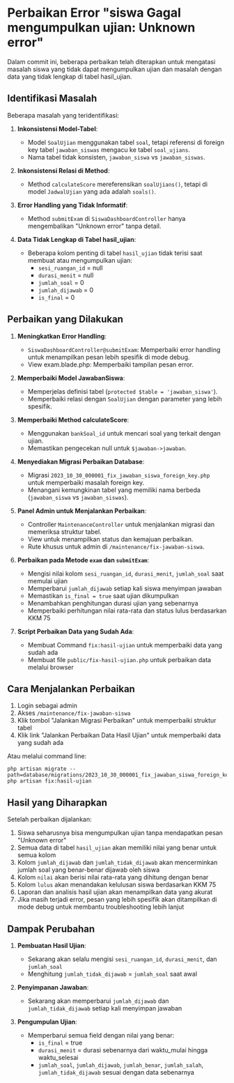 # Perbaikan Error "siswa Gagal mengumpulkan ujian: Unknown error"

Dalam commit ini, beberapa perbaikan telah diterapkan untuk mengatasi masalah siswa yang tidak dapat mengumpulkan ujian dan masalah dengan data yang tidak lengkap di tabel hasil_ujian.

## Identifikasi Masalah

Beberapa masalah yang teridentifikasi:

1. **Inkonsistensi Model-Tabel**:

    - Model `SoalUjian` menggunakan tabel `soal`, tetapi referensi di foreign key tabel `jawaban_siswas` mengacu ke tabel `soal_ujians`.
    - Nama tabel tidak konsisten, `jawaban_siswa` vs `jawaban_siswas`.

2. **Inkonsistensi Relasi di Method**:

    - Method `calculateScore` mereferensikan `soalUjians()`, tetapi di model `JadwalUjian` yang ada adalah `soals()`.

3. **Error Handling yang Tidak Informatif**:

    - Method `submitExam` di `SiswaDashboardController` hanya mengembalikan "Unknown error" tanpa detail.

4. **Data Tidak Lengkap di Tabel hasil_ujian**:
    - Beberapa kolom penting di tabel `hasil_ujian` tidak terisi saat membuat atau mengumpulkan ujian:
        - `sesi_ruangan_id` = null
        - `durasi_menit` = null
        - `jumlah_soal` = 0
        - `jumlah_dijawab` = 0
        - `is_final` = 0

## Perbaikan yang Dilakukan

1. **Meningkatkan Error Handling**:

    - `SiswaDashboardController@submitExam`: Memperbaiki error handling untuk menampilkan pesan lebih spesifik di mode debug.
    - View exam.blade.php: Memperbaiki tampilan pesan error.

2. **Memperbaiki Model JawabanSiswa**:

    - Memperjelas definisi tabel (`protected $table = 'jawaban_siswa'`).
    - Memperbaiki relasi dengan `SoalUjian` dengan parameter yang lebih spesifik.

3. **Memperbaiki Method calculateScore**:

    - Menggunakan `bankSoal_id` untuk mencari soal yang terkait dengan ujian.
    - Memastikan pengecekan null untuk `$jawaban->jawaban`.

4. **Menyediakan Migrasi Perbaikan Database**:

    - Migrasi `2023_10_30_000001_fix_jawaban_siswa_foreign_key.php` untuk memperbaiki masalah foreign key.
    - Menangani kemungkinan tabel yang memiliki nama berbeda (`jawaban_siswa` vs `jawaban_siswas`).

5. **Panel Admin untuk Menjalankan Perbaikan**:

    - Controller `MaintenanceController` untuk menjalankan migrasi dan memeriksa struktur tabel.
    - View untuk menampilkan status dan kemajuan perbaikan.
    - Rute khusus untuk admin di `/maintenance/fix-jawaban-siswa`.

6. **Perbaikan pada Metode `exam` dan `submitExam`**:

    - Mengisi nilai kolom `sesi_ruangan_id`, `durasi_menit`, `jumlah_soal` saat memulai ujian
    - Memperbarui `jumlah_dijawab` setiap kali siswa menyimpan jawaban
    - Memastikan `is_final = true` saat ujian dikumpulkan
    - Menambahkan penghitungan durasi ujian yang sebenarnya
    - Memperbaiki perhitungan nilai rata-rata dan status lulus berdasarkan KKM 75

7. **Script Perbaikan Data yang Sudah Ada**:
    - Membuat Command `fix:hasil-ujian` untuk memperbaiki data yang sudah ada
    - Membuat file `public/fix-hasil-ujian.php` untuk perbaikan data melalui browser

## Cara Menjalankan Perbaikan

1. Login sebagai admin
2. Akses `/maintenance/fix-jawaban-siswa`
3. Klik tombol "Jalankan Migrasi Perbaikan" untuk memperbaiki struktur tabel
4. Klik link "Jalankan Perbaikan Data Hasil Ujian" untuk memperbaiki data yang sudah ada

Atau melalui command line:

```
php artisan migrate --path=database/migrations/2023_10_30_000001_fix_jawaban_siswa_foreign_key.php
php artisan fix:hasil-ujian
```

## Hasil yang Diharapkan

Setelah perbaikan dijalankan:

1. Siswa seharusnya bisa mengumpulkan ujian tanpa mendapatkan pesan "Unknown error"
2. Semua data di tabel `hasil_ujian` akan memiliki nilai yang benar untuk semua kolom
3. Kolom `jumlah_dijawab` dan `jumlah_tidak_dijawab` akan mencerminkan jumlah soal yang benar-benar dijawab oleh siswa
4. Kolom `nilai` akan berisi nilai rata-rata yang dihitung dengan benar
5. Kolom `lulus` akan menandakan kelulusan siswa berdasarkan KKM 75
6. Laporan dan analisis hasil ujian akan menampilkan data yang akurat
7. Jika masih terjadi error, pesan yang lebih spesifik akan ditampilkan di mode debug untuk membantu troubleshooting lebih lanjut

## Dampak Perubahan

1. **Pembuatan Hasil Ujian**:

    - Sekarang akan selalu mengisi `sesi_ruangan_id`, `durasi_menit`, dan `jumlah_soal`
    - Menghitung `jumlah_tidak_dijawab` = `jumlah_soal` saat awal

2. **Penyimpanan Jawaban**:

    - Sekarang akan memperbarui `jumlah_dijawab` dan `jumlah_tidak_dijawab` setiap kali menyimpan jawaban

3. **Pengumpulan Ujian**:
    - Memperbarui semua field dengan nilai yang benar:
        - `is_final` = true
        - `durasi_menit` = durasi sebenarnya dari waktu_mulai hingga waktu_selesai
        - `jumlah_soal`, `jumlah_dijawab`, `jumlah_benar`, `jumlah_salah`, `jumlah_tidak_dijawab` sesuai dengan data sebenarnya

